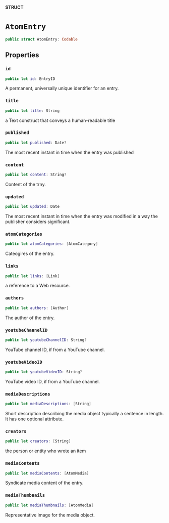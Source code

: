 **STRUCT**

# `AtomEntry`

```swift
public struct AtomEntry: Codable
```

## Properties
### `id`

```swift
public let id: EntryID
```

A permanent, universally unique identifier for an entry.

### `title`

```swift
public let title: String
```

a Text construct that conveys a human-readable title

### `published`

```swift
public let published: Date?
```

The most recent instant in time when the entry was published

### `content`

```swift
public let content: String?
```

Content of the trny.

### `updated`

```swift
public let updated: Date
```

The most recent instant in time when the entry was modified in a way
the publisher considers significant.

### `atomCategories`

```swift
public let atomCategories: [AtomCategory]
```

Cateogires of the entry.

### `links`

```swift
public let links: [Link]
```

a reference to a Web resource.

### `authors`

```swift
public let authors: [Author]
```

The author of the entry.

### `youtubeChannelID`

```swift
public let youtubeChannelID: String?
```

YouTube channel ID, if from a YouTube channel.

### `youtubeVideoID`

```swift
public let youtubeVideoID: String?
```

YouTube video ID, if from a YouTube channel.

### `mediaDescriptions`

```swift
public let mediaDescriptions: [String]
```

Short description describing the media object typically a sentence in length.
It has one optional attribute.

### `creators`

```swift
public let creators: [String]
```

the person or entity who wrote an item

### `mediaContents`

```swift
public let mediaContents: [AtomMedia]
```

Syndicate media content of the entry.

### `mediaThumbnails`

```swift
public let mediaThumbnails: [AtomMedia]
```

Representative image for the media object.

